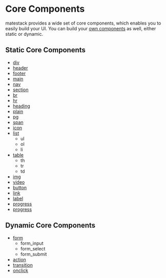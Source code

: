 # Core Components

matestack provides a wide set of core components, which enables you to easily build your UI.
You can build your [own components](/docs/extend/custom_components.md) as well, either static or dynamic.

## Static Core Components

- [div](/docs/components/div.md)
- [header](/docs/components/header.md)
- [footer](/docs/components/footer.md)
- [main](/docs/components/main.md)
- [nav](/docs/components/nav,md)
- [section](/docs/components/section.md)
- [br](/docs/components/br.md)
- [hr](/docs/components/hr.md)
- [heading](/docs/components/heading.md)
- [plain](/docs/components/plain.md)
- [pg](/docs/components/pg.md)
- [span](/docs/components/span.md)
- [icon](/docs/components/icon.md)
- [list](/docs/components/list.md)
  - ul
  - ol
  - li
- [table](/docs/components/table.md)
  - th
  - tr
  - td
- [img](/docs/components/img.md)
- [video](/docs/components/video.md)
- [button](/docs/components/button.md)
- [link](/docs/components/link.md)
- [label](/docs/components/label.md)
- [progress](/docs/components/progress.md)
- [progress](/docs/components/legend.md)

## Dynamic Core Components

- [form](/docs/components/form.md)
  - form_input
  - form_select
  - form_submit
- [action](/docs/components/action.md)
- [transition](/docs/components/transition.md)
- [onclick](/docs/components/onclick.md)
